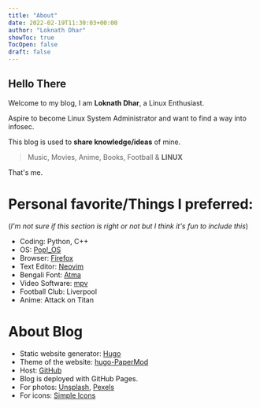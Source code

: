 ```yaml
---
title: "About"
date: 2022-02-19T11:30:03+00:00
author: "Loknath Dhar"
showToc: true
TocOpen: false
draft: false
---
```


## Hello There

Welcome to my blog, I am **Loknath Dhar**, a Linux Enthusiast.

Aspire to become Linux System Administrator and want to find a way into infosec.

This blog is used to **share knowledge/ideas** of mine.

> Music, Movies, Anime, Books, Football & **LINUX**

That's me.

# Personal favorite/Things I preferred:

(*I'm not sure if this section is right or not but I think it's fun to include this*)

- Coding: Python, C++
- OS: [Pop!\_OS](https://pop.system76.com/)
- Browser: [Firefox](https://www.mozilla.org/en-US/firefox/new/)
- Text Editor: [Neovim](https://neovim.io/)
- Bengali Font: [Atma](https://fonts.google.com/specimen/Atma)
- Video Software: [mpv](https://mpv.io/)
- Football Club: Liverpool
- Anime: Attack on Titan

# About Blog

- Static website generator: [Hugo](https://dhar01.github.io/)
- Theme of the website: [hugo-PaperMod](https://github.com/adityatelange/hugo-PaperMod)
- Host: [GitHub](https://github.com/Dhar01/dhar01.github.io)
- Blog is deployed with GitHub Pages.
- For photos: [Unsplash](https://unsplash.com/), [Pexels](https://www.pexels.com/)
- For icons: [Simple Icons](https://simpleicons.org/)

